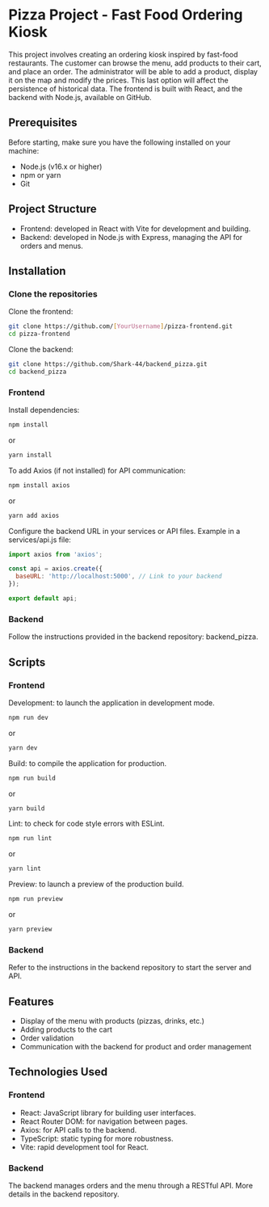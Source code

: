 # Pizza Project - Fast Food Ordering Kiosk

This project involves creating an ordering kiosk inspired by fast-food restaurants. The customer can browse the menu, add products to their cart, and place an order. The administrator will be able to add a product, display it on the map and modify the prices. This last option will affect the persistence of historical data. The frontend is built with React, and the backend with Node.js, available on GitHub.

## Prerequisites

Before starting, make sure you have the following installed on your machine:

- Node.js (v16.x or higher)
- npm or yarn
- Git

## Project Structure

- Frontend: developed in React with Vite for development and building.
- Backend: developed in Node.js with Express, managing the API for orders and menus.

## Installation

### Clone the repositories

Clone the frontend:
```bash
git clone https://github.com/[YourUsername]/pizza-frontend.git
cd pizza-frontend
```

Clone the backend:
```bash
git clone https://github.com/Shark-44/backend_pizza.git
cd backend_pizza
```

### Frontend

Install dependencies:
```bash
npm install
```
or
```bash
yarn install
```

To add Axios (if not installed) for API communication:
```bash
npm install axios
```
or
```bash
yarn add axios
```

Configure the backend URL in your services or API files. Example in a services/api.js file:
```javascript
import axios from 'axios';

const api = axios.create({
  baseURL: 'http://localhost:5000', // Link to your backend
});

export default api;
```

### Backend

Follow the instructions provided in the backend repository: backend_pizza.

## Scripts

### Frontend

Development: to launch the application in development mode.
```bash
npm run dev
```
or
```bash
yarn dev
```

Build: to compile the application for production.
```bash
npm run build
```
or
```bash
yarn build
```

Lint: to check for code style errors with ESLint.
```bash
npm run lint
```
or
```bash
yarn lint
```

Preview: to launch a preview of the production build.
```bash
npm run preview
```
or
```bash
yarn preview
```

### Backend

Refer to the instructions in the backend repository to start the server and API.

## Features

- Display of the menu with products (pizzas, drinks, etc.)
- Adding products to the cart
- Order validation
- Communication with the backend for product and order management

## Technologies Used

### Frontend

- React: JavaScript library for building user interfaces.
- React Router DOM: for navigation between pages.
- Axios: for API calls to the backend.
- TypeScript: static typing for more robustness.
- Vite: rapid development tool for React.

### Backend

The backend manages orders and the menu through a RESTful API. More details in the backend repository.